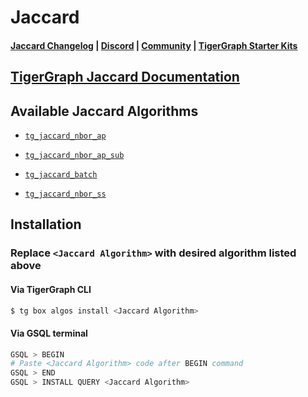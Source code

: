 
# Jaccard

#### [Jaccard Changelog](https://github.com/karimsaraipour/gsql-graph-algorithms/tree/algorithm-folder-restructure/algorithms/Similarity/jaccard/CHANGELOG.md) | [Discord](https://discord.gg/vFbmPyvJJN) | [Community](https://community.tigergraph.com) | [TigerGraph Starter Kits](https://github.com/zrougamed/TigerGraph-Starter-Kits-Parser)

## [TigerGraph Jaccard Documentation](https://docs.tigergraph.com/tigergraph-platform-overview/graph-algorithm-library#jaccard-similarity-of-neighborhoods-batch)

## Available Jaccard Algorithms 

* [`tg_jaccard_nbor_ap`](https://github.com/karimsaraipour/gsql-graph-algorithms/tree/algorithm-folder-restructure/algorithms/Similarity/jaccard/tg_jaccard_nbor_ap.gsql)

* [`tg_jaccard_nbor_ap_sub`](https://github.com/karimsaraipour/gsql-graph-algorithms/tree/algorithm-folder-restructure/algorithms/Similarity/jaccard/tg_jaccard_nbor_ap_sub.gsql)

* [`tg_jaccard_batch`](https://github.com/karimsaraipour/gsql-graph-algorithms/tree/algorithm-folder-restructure/algorithms/Similarity/jaccard/tg_jaccard_batch.gsql)

* [`tg_jaccard_nbor_ss`](https://github.com/karimsaraipour/gsql-graph-algorithms/tree/algorithm-folder-restructure/algorithms/Similarity/jaccard/tg_jaccard_nbor_ss.gsql)

## Installation 

### Replace `<Jaccard Algorithm>` with desired algorithm listed above 

#### Via TigerGraph CLI

```bash
$ tg box algos install <Jaccard Algorithm>
```

#### Via GSQL terminal

```bash
GSQL > BEGIN
# Paste <Jaccard Algorithm> code after BEGIN command
GSQL > END 
GSQL > INSTALL QUERY <Jaccard Algorithm>
```
